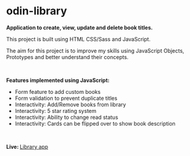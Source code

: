 # odin-library

<p><strong>Application to create, view, update and delete book titles.</strong></p>

<p>This project is built using HTML CSS/Sass and JavaScript.</p>
<p>The aim for this project is to improve my skills using JavaScript Objects, Prototypes and better understand their concepts.</p>

<br>
<p><strong>Features implemented using JavaScript:</strong><p>
<ul>
  <li>Form feature to add custom books</li>
  <li>Form validation to prevent duplicate titles</li>
  <li>Interactivity: Add/Remove books from library</li>
  <li>Interactivity: 5 star rating system</li>
  <li>Interactivity: Ability to change read status</li>
  <li>Interactivity: Cards can be flipped over to show book description</li>
</ul>

<br>
<p><strong>Live: </strong><a href="https://mattxmade.github.io/odin-library/">Library app</a></p>
